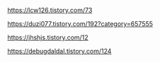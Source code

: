 https://lcw126.tistory.com/73



https://duzi077.tistory.com/192?category=657555



https://jhshjs.tistory.com/12



https://debugdaldal.tistory.com/124